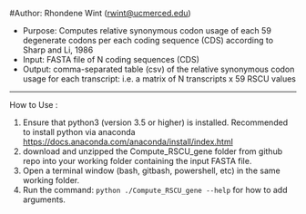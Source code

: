#Author: Rhondene Wint (rwint@ucmerced.edu)

- Purpose: Computes relative synonymous codon usage of each 59 degenerate codons per each coding sequence (CDS)
            according to Sharp and Li, 1986
- Input:  FASTA file of N coding sequences (CDS)
- Output: comma-separated table (csv) of the relative synonymous codon usage for each transcript: i.e. a matrix of N transcripts x 59 RSCU values
******************************************************************************************************
How to Use :
1. Ensure that python3 (version 3.5 or higher) is installed. 
	Recommended to install python via anaconda https://docs.anaconda.com/anaconda/install/index.html
2. download and unzipped the Compute_RSCU_gene folder from github repo into your working folder containing the input FASTA file.
3. Open a terminal window (bash, gitbash, powershell, etc) in the same working folder.
4. Run the command: `python ./Compute_RSCU_gene --help`  for how to add arguments.
